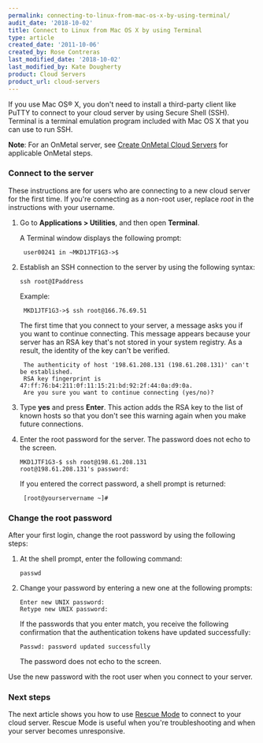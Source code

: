 ```yaml
---
permalink: connecting-to-linux-from-mac-os-x-by-using-terminal/
audit_date: '2018-10-02'
title: Connect to Linux from Mac OS X by using Terminal
type: article
created_date: '2011-10-06'
created_by: Rose Contreras
last_modified_date: '2018-10-02'
last_modified_by: Kate Dougherty
product: Cloud Servers
product_url: cloud-servers
---
```


If you use Mac OS&reg; X, you don't need to install a third-party client like
PuTTY to connect to your cloud server by using Secure Shell (SSH). Terminal
is a terminal emulation program included with Mac OS X that you can use
to run SSH.

**Note**: For an OnMetal server, see [Create OnMetal Cloud Servers](/how-to/create-onmetal-cloud-servers) for
applicable OnMetal steps.

### Connect to the server

These instructions are for users who are connecting to a new cloud
server for the first time. If you're connecting as a non-root user,
replace *root* in the instructions with your username.

1.  Go to **Applications > Utilities**, and then open **Terminal**.

     A Terminal window displays the following prompt:

         user00241 in ~MKD1JTF1G3->$

2.  Establish an SSH connection to the server by using the following
    syntax:

        ssh root@IPaddress

     Example:

         MKD1JTF1G3->$ ssh root@166.76.69.51

     The first time that you connect to your server, a message asks you if you
     want to continue connecting. This message appears because your
     server has an RSA key that's not stored in your system registry. As a
     result, the identity of the key can't be verified.

         The authenticity of host '198.61.208.131 (198.61.208.131)' can't be established.
         RSA key fingerprint is 47:ff:76:b4:211:0f:11:15:21:bd:92:2f:44:0a:d9:0a.
         Are you sure you want to continue connecting (yes/no)?

3.  Type **yes** and press **Enter**. This action adds the RSA key to
    the list of known hosts so that you don't see this warning again when you
    make future connections.
4.  Enter the root password for the server. The password does not echo
    to the screen.

        MKD1JTF1G3-$ ssh root@198.61.208.131
        root@198.61.208.131's password:

     If you entered the correct password, a shell prompt is returned:

         [root@yourservername ~]#

### Change the root password

After your first login, change the root password by using the following steps:

1.  At the shell prompt, enter the following command:

        passwd

2.  Change your password by entering a new one at the following prompts:

        Enter new UNIX password:
        Retype new UNIX password:

     If the passwords that you enter match, you receive the following
     confirmation that the authentication tokens have updated successfully:

        Passwd: password updated successfully

     The password does not echo to the screen.

Use the new password with the root user when you connect to your server.

### Next steps

The next article shows you how to use [Rescue Mode](/how-to/rescue-mode)
to connect to your cloud server. Rescue Mode is useful when you're
troubleshooting and when your server becomes unresponsive.
